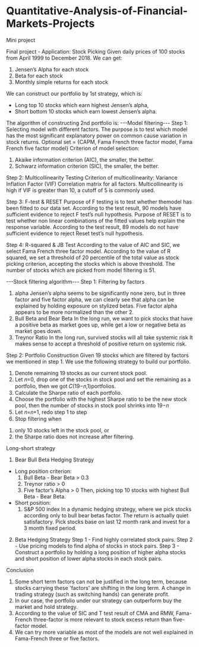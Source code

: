 # Quantitative-Analysis-of-Financial-Markets-Projects
Mini project

Final project - Application: Stock Picking
Given daily prices of 100 stocks from April 1999 to December 2018.
We can get: 
  1. Jensen’s Alpha for each stock
  2. Beta for each stock
  3. Monthly simple returns for each stock

We can construct our portfolio by 1st strategy, which is:
- Long top 10 stocks which earn highest Jensen’s alpha,
- Short bottom 10 stocks which earn lowest Jensen’s alpha.

The algorithm of constructing 2nd portfolio is:
---Model filtering---
Step 1: Selecting model with different factors. The purpose is to test which model has the most significant explanatory power on common cause variation in stock returns.
Optional set = {CAPM, Fama French three factor model, Fama French five factor model}
Criterion of model selection:
1. Akaike information criterion (AIC), the smaller, the better.
2. Schwarz information criterion (SIC), the smaller, the better.

Step 2: Multicollinearity Testing
Criterion of multicollinearity: Variance Inflation Factor (VIF)
Correlation matrix for all factors.
Multicollinearity is high if VIF is greater than 10, a cutoff of 5 is commonly used.

Step 3: F-test & RESET
Purpose of F testing is to test whether themodel has been fitted to our data set.
According to the test result, 90 models have sufficient evidence to reject F test’s null hypothesis.
Purpose of RESET is to test whether non linear combinations of the fitted values help explain the response variable.
According to the test result, 89 models do not have sufficient evidence to reject Reset test’s null hypothesis.

Step 4: R-squared & JB Test
According to the value of AIC and SIC, we select Fama French three factor model.
According to the value of R squared, we set a threshold of 20 percentile of the total value as stock picking criterion, accepting the stocks which is above threshold.
The number of stocks which are picked from model filtering is 51.

---Stock filtering algorithm---
Step 1: Filtering by factors
1. alpha
Jensen’s alpha seems to be significantly none zero, but in three factor and five factor alpha, we can clearly see that alpha can be explained by holding exposure on stylized betas.
Five factor alpha appears to be more normalized than the other 2.
2. Bull Beta and Bear Beta
In the long run, we want to pick stocks that have a positive beta as market goes up, while get a low or negative beta as market goes down.
3. Treynor Ratio
In the long run, survived stocks will all take systemic risk It makes sense to accept a threshold of positive return on systemic risk.

Step 2: Portfolio Construction
Given 19 stocks which are filtered by factors we mentioned in step 1. We use the following strategy to build our portfolio.
1. Denote remaining 19 stocks as our current stock pool.
2. Let 𝑛=0, drop one of the stocks in stock pool and set the remaining as a portfolio, then we got 𝐶(19−𝑛,1)portfolios.
3. Calculate the Sharpe ratio of each portfolio.
4. Choose the portfolio with the highest Sharpe ratio to be the new stock pool, then the number of stocks in stock pool shrinks into 19−𝑛
5. Let 𝑛=𝑛+1, redo step 1 to step
6. Stop filtering when
1) only 10 stocks left in the stock pool, or
2) the Sharpe ratio does not increase after filtering.

Long-short strategy
1. Bear Bull Beta Hedging Strategy
- Long position criterion:
  1) Bull Beta - Bear Beta > 0.3
  2) Treynor ratio > 0
  3) Five factor’s Alpha > 0
Then, picking top 10 stocks with highest Bull Beta - Bear Beta.
- Short position:
  1) S&P 500 index
In a dynamic hedging strategy, where we pick stocks according only to bull bear betas factor. The return is actually quiet satisfactory.
Pick stocks base on last 12 month rank and invest for a 3 month fixed period.

2. Beta Hedging Strategy
Step 1 - Find highly correlated stock pairs.
Step 2 - Use pricing models to find alpha of stocks in stock pairs.
Step 3 - Construct a portfolio by holding a long position of higher alpha stocks and short position of lower alpha stocks in each stock pairs.

Conclusion
1. Some short term factors can not be justified in the long term, because stocks carrying these 'factors' are shifting in the long term. A change in trading strategy (such as switching hands) can generate profit.
2. In our case, the portfolio under our strategy can outperform buy the market and hold strategy.
3. According to the value of SIC and T test result of CMA and RMW, Fama-French three-factor is more relevant to stock excess return than five-factor model.
4. We can try more variable as most of the models are not well explained in Fama-French three or five factors.
